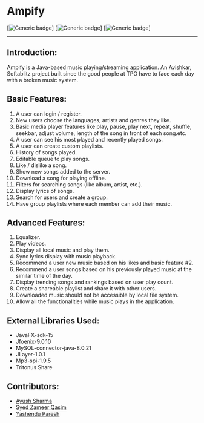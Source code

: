 # Ampify 

[![Generic badge](https://img.shields.io/badge/Built%a0with-Java-blue.svg)]
[![Generic badge](https://img.shields.io/badge/Built%a0with-JavaFX-blue.svg)]
[![Generic badge](https://img.shields.io/badge/Backend%a0-MySQL-red.svg)]

---
## Introduction:
Ampify is a Java-based music playing/streaming application. An Avishkar, Softablitz project built since the good people at TPO have to face each day with a broken music system.

## Basic Features:

1. A user can login / register.
2. New users choose the languages, artists and genres they like.
3. Basic media player features like play, pause, play next, repeat, shuffle, seekbar, adjust volume, length of the song in front of each song.etc.
4. A user can see his most played and recently played songs.
5. A user can create custom playlists.
6. History of songs played.
7. Editable queue to play songs.
8. Like / dislike a song.
9. Show new songs added to the server.
10. Download a song for playing offline.
11. Filters for searching songs (like album, artist, etc.).
12. Display lyrics of songs.
13. Search for users and create a group.
14. Have group playlists where each member can add their music.

## Advanced Features:

1. Equalizer.
2. Play videos.
3. Display all local music and play them.
4. Sync lyrics display with music playback.
5. Recommend a user new music based on his likes and basic feature #2.
6. Recommend a user songs based on his previously played music at the similar time of the day.
7. Display trending songs and rankings based on user play count.
8. Create a shareable playlist and share it with other users.
10. Downloaded music should not be accessible by local file system.
11. Allow all the functionalities while music plays in the application.

## External Libraries Used:

* JavaFX-sdk-15
* Jfoenix-9.0.10
* MySQL-connector-java-8.0.21
* JLayer-1.0.1
* Mp3-spi-1.9.5
* Tritonus Share

## Contributors:

* [Ayush Sharma](https://github.com/ayayushsharma)
* [Syed Zameer Qasim](https://github.com/szqskywalker)
* [Yashendu Paresh](https://github.com/Spirit-ofJoy)
